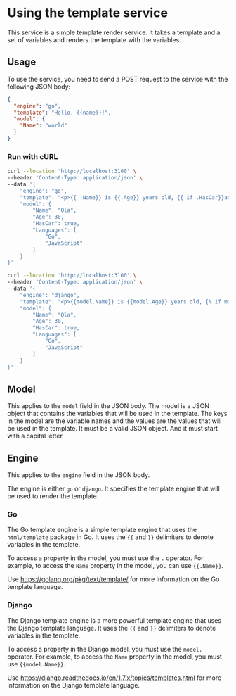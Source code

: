 # Using the template service

This service is a simple template render service. It takes a template and a set of variables and renders the template with the variables.


## Usage

To use the service, you need to send a POST request to the service with the following JSON body:

```json
{
  "engine": "go",
  "template": "Hello, {{name}}!",
  "model": {
    "Name": "world"
  }
}
```

### Run with cURL

```bash
curl --location 'http://localhost:3100' \
--header 'Content-Type: application/json' \
--data '{
    "engine": "go",
    "template": "<p>{{ .Name}} is {{.Age}} years old, {{ if .HasCar}}and he has a car {{end}}. </p><ul>{{range .Languages}}<li>{{ . }}</li>{{end}}</ul>",
    "model": {
        "Name": "Ola",
        "Age": 30,
        "HasCar": true,
        "Languages": [
            "Go",
            "JavaScript"
        ]
    }
}'
```

```bash
curl --location 'http://localhost:3100' \
--header 'Content-Type: application/json' \
--data '{
    "engine": "django",
    "template": "<p>{{model.Name}} is {{model.Age}} years old, {% if model.HasCar %}and he has a car {% endif %}. </p><ul>{% for lang in model.Languages %}<li>{{ lang }}</li>{% endfor %}</ul>",
    "model": {
        "Name": "Ola",
        "Age": 30,
        "HasCar": true,
        "Languages": [
            "Go",
            "JavaScript"
        ]
    }
}'
```

## Model

This applies to the `model` field in the JSON body.
The model is a JSON object that contains the variables that will be used in the template. The keys in the model are the variable names and the values are the values that will be used in the template.
It must be a valid JSON object.
And it must start with a capital letter.

## Engine

This applies to the `engine` field in the JSON body.

The engine is either `go` or `django`. It specifies the template engine that will be used to render the template.

### Go

The Go template engine is a simple template engine that uses the `html/template` package in Go. It uses the `{{` and `}}` delimiters to denote variables in the template.

To access a property in the model, you must use the `.` operator. For example, to access the `Name` property in the model, you can use `{{.Name}}`.

Use https://golang.org/pkg/text/template/ for more information on the Go template language.

### Django

The Django template engine is a more powerful template engine that uses the Django template language. It uses the `{{` and `}}` delimiters to denote variables in the template.

To access a property in the Django model, you must use the `model.` operator. For example, to access the `Name` property in the model, you must use `{{model.Name}}`.

Use https://django.readthedocs.io/en/1.7.x/topics/templates.html for more information on the Django template language.